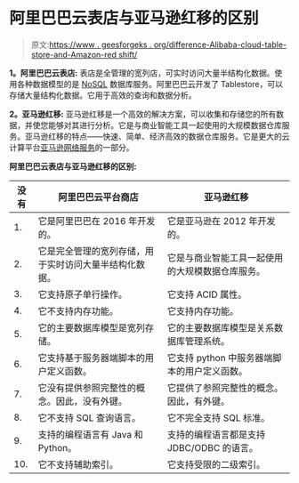 # 阿里巴巴云表店与亚马逊红移的区别

> 原文:[https://www . geesforgeks . org/difference-Alibaba-cloud-table-store-and-Amazon-red shift/](https://www.geeksforgeeks.org/difference-between-alibaba-cloud-table-store-and-amazon-redshift/)

**1。阿里巴巴云表店:**
表店是全管理的宽列店，可实时访问大量半结构化数据。使用各种数据模型的是 [NoSQL](https://www.geeksforgeeks.org/introduction-to-nosql/) 数据库服务。阿里巴巴云开发了 Tablestore，可以存储大量结构化数据。它用于高效的查询和数据分析。

**2。亚马逊红移:**
亚马逊红移是一个高效的解决方案，可以收集和存储您的所有数据，并使您能够对其进行分析。它是与商业智能工具一起使用的大规模数据仓库服务。亚马逊红移的特点——快速、简单、经济高效的数据仓库服务。它是更大的云计算平台[亚马逊网络服务](https://www.geeksforgeeks.org/introduction-to-amazon-web-services/)的一部分。

**阿里巴巴云表店与亚马逊红移的区别:**

<center>

| 没有 | 阿里巴巴云平台商店 | 亚马逊红移 |
| --- | --- | --- |
| 1. | 它是阿里巴巴在 2016 年开发的。 | 它是亚马逊在 2012 年开发的。 |
| 2. | 它是完全管理的宽列存储，用于实时访问大量半结构化数据。 | 它是与商业智能工具一起使用的大规模数据仓库服务。 |
| 3. | 它支持原子单行操作。 | 它支持 ACID 属性。 |
| 4. | 它不支持内存功能。 | 它支持内存功能。 |
| 5. | 它的主要数据库模型是宽列存储。 | 它的主要数据库模型是关系数据库管理系统。 |
| 6. | 它支持基于服务器端脚本的用户定义函数。 | 它支持 python 中服务器端脚本的用户定义函数。 |
| 7. | 它没有提供参照完整性的概念。因此，没有外键。 | 它提供了参照完整性的概念。因此，有外键。 |
| 8. | 它不支持 SQL 查询语言。 | 它不完全支持 SQL 标准。 |
| 9. | 支持的编程语言有 Java 和 Python。 | 支持的编程语言都是支持 JDBC/ODBC 的语言。 |
| 10. | 它不支持辅助索引。 | 它支持受限的二级索引。 |

</center>